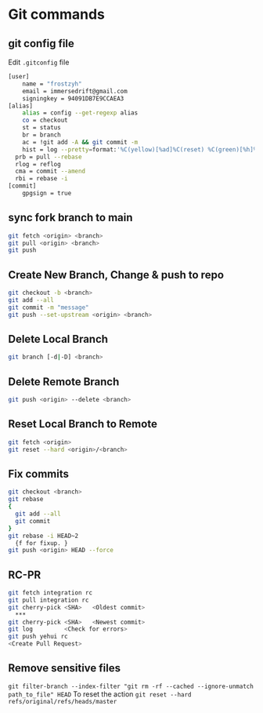 # Git commands

## git config file

Edit `.gitconfig` file

```bash
[user]
	name = "frostzyh"
	email = immersedrift@gmail.com
	signingkey = 94091DB7E9CCAEA3
[alias]
	alias = config --get-regexp alias
	co = checkout
	st = status
	br = branch
	ac = !git add -A && git commit -m
	hist = log --pretty=format:'%C(yellow)[%ad]%C(reset) %C(green)[%h]%C(reset) | %C(red)%s %C(bold red)%C(reset) %C(blue)%d%C(reset)' --graph --date=short
  prb = pull --rebase
  rlog = reflog
  cma = commit --amend
  rbi = rebase -i
[commit]
	gpgsign = true
```

## sync fork branch to main

```bash
git fetch <origin> <branch>
git pull <origin> <branch>
git push
```

## Create New Branch, Change & push to repo

```bash
git checkout -b <branch>
git add --all
git commit -m "message"
git push --set-upstream <origin> <branch>
```

## Delete Local Branch

```bash
git branch [-d|-D] <branch>
```

## Delete Remote Branch

```bash
git push <origin> --delete <branch>
```

## Reset Local Branch to Remote

```bash
git fetch <origin>
git reset --hard <origin>/<branch>
```

## Fix commits

```bash
git checkout <branch>
git rebase
{
  git add --all
  git commit
}
git rebase -i HEAD~2
  {f for fixup. }
git push <origin> HEAD --force
```

## RC-PR

```bash
git fetch integration rc
git pull integration rc
git cherry-pick <SHA>   <Oldest commit>
  ***
git cherry-pick <SHA>   <Newest commit>
git log         <Check for errors>
git push yehui rc
<Create Pull Request>
```

## Remove sensitive files

`git filter-branch --index-filter "git rm -rf --cached --ignore-unmatch path_to_file" HEAD`
To reset the action
`git reset --hard refs/original/refs/heads/master`
